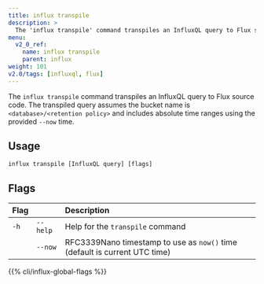 ```yaml
---
title: influx transpile
description: >
  The 'influx transpile' command transpiles an InfluxQL query to Flux source code.
menu:
  v2_0_ref:
    name: influx transpile
    parent: influx
weight: 101
v2.0/tags: [influxql, flux]
---
```


The `influx transpile` command transpiles an InfluxQL query to Flux source code.
The transpiled query assumes the bucket name is `<database>/<retention policy>`
and includes absolute time ranges using the provided `--now` time.

## Usage
```
influx transpile [InfluxQL query] [flags]
```

## Flags
| Flag |          | Description                                                                |
|:---- |:---      |:-----------                                                                |
| `-h` | `--help` | Help for the `transpile` command                                           |
|      | `--now`  | RFC3339Nano timestamp to use as `now()` time (default is current UTC time) |

{{% cli/influx-global-flags %}}
